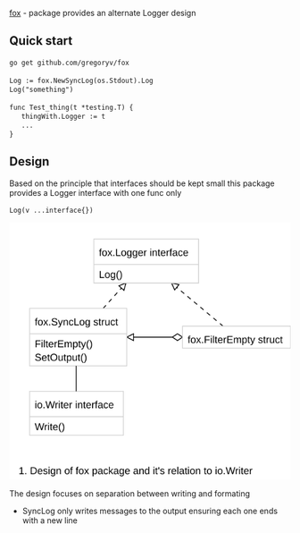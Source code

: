 [fox](https://godoc.org/github.com/gregoryv/fox) - package provides an alternate Logger design

## Quick start

    go get github.com/gregoryv/fox

    Log := fox.NewSyncLog(os.Stdout).Log
	Log("something")

	func Test_thing(t *testing.T) {
	   thingWith.Logger := t
	   ...
	}

## Design

Based on the principle that interfaces should be kept small this package
provides a Logger interface with one func only

    Log(v ...interface{})

![design overview](doc/design_overview.svg)

The design focuses on separation between writing and formating

- SyncLog only writes messages to the output ensuring each one ends with a new line
